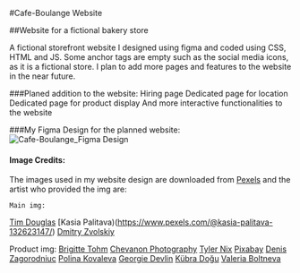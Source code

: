 #Cafe-Boulange Website

##Website for a fictional bakery store 

A fictional storefront website I designed using figma and coded using CSS, HTML and JS. Some anchor tags are empty such as the social media icons, as it is a fictional store. I plan to add more pages and features to the website in the near future.

###Planed addition to the website:
Hiring page
Dedicated page for location
Dedicated page for product display
And more interactive functionalities to the website

###My Figma Design for the planned website:
![Cafe-Boulange_Figma Design](https://github.com/FabianoGLentini/Website_Coffee_Backery/assets/132173298/120ad1b0-2d51-466c-8073-ce841135f1e4)



#### Image Credits:

The images used in my website design are downloaded from [Pexels](https://www.pexels.com/) and the  artist who provided the img are:
	
	Main img:
[Tim Douglas](https://www.pexels.com/@tim-douglas/)
[Kasia Palitava)(https://www.pexels.com/@kasia-palitava-132623147/)
[Dmitry Zvolskiy](https://www.pexels.com/@zvolskiy/)

  Product img:
[Brigitte Tohm](https://www.pexels.com/@brigitte-tohm-36757/)
[Chevanon Photography](https://www.pexels.com/@chevanon/)
[Tyler Nix](https://www.pexels.com/@tyler-nix-1259808/)
[Pixabay](https://www.pexels.com/@pixabay/)
[Denis Zagorodniuc](https://www.pexels.com/@imdennyz/)
[Polina Kovaleva](https://www.pexels.com/@polina-kovaleva/)
[Georgie Devlin](https://www.pexels.com/@georgie-devlin-76906720/)
[Kübra Doğu](https://www.pexels.com/@kubra-dogu-80605500/)
[Valeria Boltneva](https://www.pexels.com/@valeriya/)
